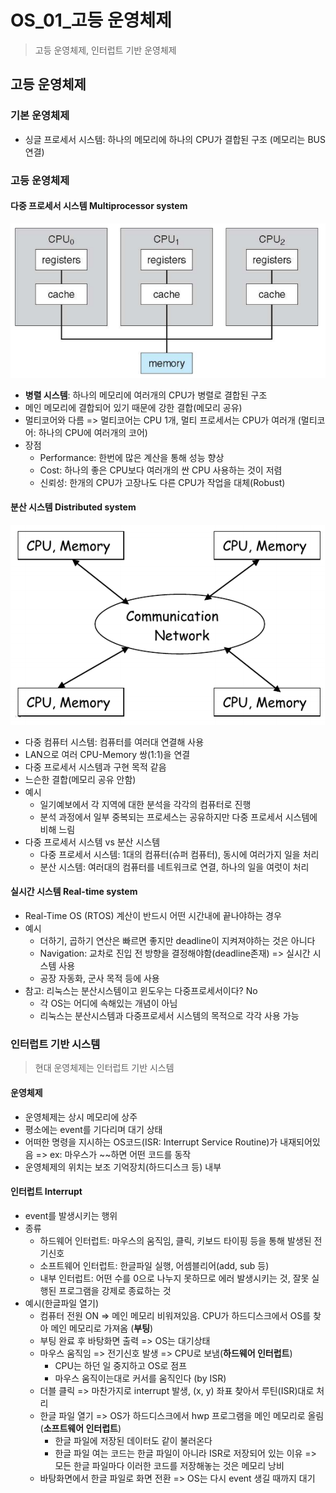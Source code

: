 # OS_01_고등 운영체제

> 고등 운영체제, 인터럽트 기반 운영체제



## 고등 운영체제

### 기본 운영체제

- 싱글 프로세서 시스템: 하나의 메모리에 하나의 CPU가 결합된 구조 (메모리는 BUS 연결)



### 고등 운영체제

#### 다중 프로세서 **시스템** Multiprocessor system

![image-20210421232504667](OS_01_고등운영체제.assets/image-20210421232504667.png)

- **병렬 시스템**: 하나의 메모리에 여러개의 CPU가 병렬로 결합된 구조
- 메인 메모리에 결합되어  있기 때문에 강한 결합(메모리 공유)
- 멀티코어와 다름 => 멀티코어는 CPU 1개, 멀티 프로세서는 CPU가 여러개 (멀티코어: 하나의 CPU에 여러개의 코어)
- 장점
  - Performance: 한번에 많은 계산을 통해 성능 향상
  - Cost: 하나의 좋은 CPU보다 여러개의 싼 CPU 사용하는 것이 저렴
  - 신뢰성: 한개의 CPU가 고장나도 다른 CPU가 작업을 대체(Robust)



#### 분산 시스템 Distributed system

![image-20210421232558953](OS_01_고등운영체제.assets/image-20210421232558953.png)

- 다중 컴퓨터 시스템: 컴퓨터를 여러대 연결해 사용
- LAN으로 여러 CPU-Memory 쌍(1:1)을 연결
- 다중 프로세서 시스템과 구현 목적 같음
- 느슨한 결합(메모리 공유 안함)
- 예시
  - 일기예보에서 각 지역에 대한 분석을 각각의 컴퓨터로 진행
  - 분석 과정에서 일부 중복되는 프로세스는 공유하지만 다중 프로세서 시스템에 비해 느림
- 다중 프로세서 시스템 vs 분산 시스템
  - 다중 프로세서 시스템: 1대의 컴퓨터(슈퍼 컴퓨터), 동시에 여러가지 일을 처리
  - 분산 시스템: 여러대의 컴퓨터를 네트워크로 연결, 하나의 일을 여럿이 처리



#### 실시간 시스템 Real-time system

- Real-Time OS (RTOS) 계산이 반드시 어떤 시간내에 끝나야하는 경우
- 예시
  - 더하기, 곱하기 연산은 빠르면 좋지만 deadline이 지켜져야하는 것은 아니다
  - Navigation: 교차로 진입 전 방향을 결정해야함(deadline존재) => 실시간 시스템 사용
  - 공장 자동화, 군사 목적 등에 사용
- 참고: 리눅스는 분산시스템이고 윈도우는 다중프로세서이다? No
  - 각 OS는 어디에 속해있는 개념이 아님
  - 리눅스는 분산시스템과 다중프로세서 시스템의 목적으로 각각 사용 가능



### 인터럽트 기반 시스템

> 현대 운영체제는 인터럽트 기반 시스템

#### 운영체제

- 운영체제는 상시 메모리에 상주
- 평소에는 event를 기다리며 대기 상태
- 어떠한 명령을 지시하는 OS코드(ISR: Interrupt Service Routine)가 내재되어있음 => ex: 마우스가 ~~하면 어떤 코드를 동작
- 운영체제의 위치는 보조 기억장치(하드디스크 등) 내부



#### 인터럽트 Interrupt

- event를 발생시키는 행위
- 종류
  - 하드웨어 인터럽트: 마우스의 움직임, 클릭, 키보드 타이핑 등을 통해 발생된 전기신호
  - 소프트웨어 인터럽트: 한글파일 실행, 어셈블리어(add, sub 등)
  - 내부 인터럽트: 어떤 수를 0으로 나누지 못하므로 에러 발생시키는 것, 잘못 실행된 프로그램을 강제로 종료하는 것
- 예시(한글파일 열기)
  - 컴퓨터 전원 ON => 메인 메모리 비워져있음. CPU가 하드디스크에서 OS를 찾아 메인 메모리로 가져옴 (**부팅**)
  - 부팅 완료 후 바탕화면 출력 => OS는 대기상태
  - 마우스 움직임 => 전기신호 발생 => CPU로 보냄(**하드웨어 인터럽트**)
    - CPU는 하던 일 중지하고 OS로 점프
    - 마우스 움직이는대로 커서를 움직인다 (by ISR)
  - 더블 클릭 => 마찬가지로 interrupt 발생, (x, y) 좌표 찾아서 루틴(ISR)대로 처리
  - 한글 파일 열기 => OS가 하드디스크에서 hwp 프로그램을 메인 메모리로 올림(**소프트웨어 인터럽트**)
    - 한글 파일에 저장된 데이터도 같이 불러온다
    - 한글 파일 여는 코드는 한글 파일이 아니라 ISR로 저장되어 있는 이유 => 모든 한글 파일마다 이러한 코드를 저장해놓는 것은 메모리 낭비
  - 바탕화면에서 한글 파일로 화면 전환 => OS는 다시 event 생길 때까지 대기